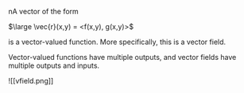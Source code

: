 nA vector of the form

$\large \vec{r}(x,y) = <f(x,y), g(x,y)>$

is a vector-valued function. More specifically, this is a vector field.

Vector-valued functions have multiple outputs, and vector fields have multiple outputs and inputs.

![[vfield.png]]